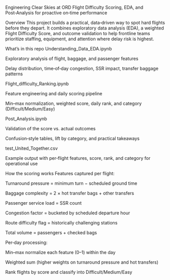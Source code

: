 Engineering Clear Skies at ORD
Flight Difficulty Scoring, EDA, and Post‑Analysis for proactive on‑time performance

Overview
This project builds a practical, data‑driven way to spot hard flights before they depart. It combines exploratory data analysis (EDA), a weighted Flight Difficulty Score, and outcome validation to help frontline teams prioritize staffing, equipment, and attention where delay risk is highest.

What’s in this repo
Understanding_Data_EDA.ipynb

Exploratory analysis of flight, baggage, and passenger features

Delay distribution, time‑of‑day congestion, SSR impact, transfer baggage patterns

Flight_difficulty_Ranking.ipynb

Feature engineering and daily scoring pipeline

Min–max normalization, weighted score, daily rank, and category (Difficult/Medium/Easy)

Post_Analysis.ipynb

Validation of the score vs. actual outcomes

Confusion‑style tables, lift by category, and practical takeaways

test_United_Together.csv

Example output with per‑flight features, score, rank, and category for operational use

How the scoring works
Features captured per flight:

Turnaround pressure = minimum turn − scheduled ground time

Baggage complexity = 2 × hot transfer bags + other transfers

Passenger service load = SSR count

Congestion factor = bucketed by scheduled departure hour

Route difficulty flag = historically challenging stations

Total volume = passengers + checked bags

Per‑day processing:

Min–max normalize each feature (0–1) within the day

Weighted sum (higher weights on turnaround pressure and hot transfers)

Rank flights by score and classify into Difficult/Medium/Easy
